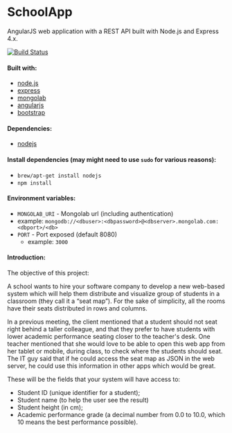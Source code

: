 # SchoolApp

AngularJS web application with a REST API built with Node.js and Express 4.x.

[![Build Status](https://travis-ci.org/nickollascoelho/bravi-schoolapp.svg)](https://travis-ci.org/nickollascoelho/bravi-schoolapp)

#### Built with:
* [node.js](http://www.nodejs.org/)
* [express](http://www.expressjs.com/)
* [mongolab](http://www.mongolab.com/)
* [angularjs](https://angularjs.org/)
* [bootstrap](http://getbootstrap.com/)

#### Dependencies:
* [nodejs](http://www.nodejs.org/)

#### Install dependencies (may might need to use `sudo` for various reasons):
* `brew/apt-get install nodejs`
* `npm install`

#### Environment variables:
* `MONGOLAB_URI` -  Mongolab url (including authentication)
 * example: `mongodb://<dbuser>:<dbpassword>@<dbserver>.mongolab.com:<dbport>/<db>`
* `PORT` - Port exposed (default 8080)
  * example: `3000`

#### Introduction:
The objective of this project:

A school wants to hire your software company to develop a new web-based system which will
help them distribute and visualize group of students in a classroom (they call it a “seat map”).
For the sake of simplicity, all the rooms have their seats distributed in rows and columns.

In a previous meeting, the client mentioned that a student should not seat right behind a taller
colleague, and that they prefer to have students with lower academic performance seating
closer to the teacher's desk. One teacher mentioned that she would love to be able to open this
web app from her tablet or mobile, during class, to check where the students should seat. The
IT guy said that if he could access the seat map as JSON in the web server, he could use this
information in other apps which would be great.

These will be the fields that your system will have access to:
- Student ID (unique identifier for a student);
- Student name (to help the user see the result)
- Student height (in cm);
- Academic performance grade (a decimal number from 0.0 to 10.0, which 10 means the best
performance possible).
